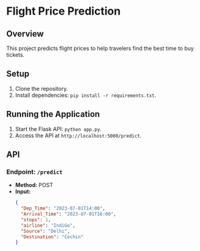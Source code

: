 
# Flight Price Prediction

## Overview
This project predicts flight prices to help travelers find the best time to buy tickets.

## Setup
1. Clone the repository.
2. Install dependencies: `pip install -r requirements.txt`.

## Running the Application
1. Start the Flask API: `python app.py`.
2. Access the API at `http://localhost:5000/predict`.

## API
### Endpoint: `/predict`
- **Method:** POST
- **Input:**
  ```json
  {
    "Dep_Time": "2023-07-01T14:00",
    "Arrival_Time": "2023-07-01T16:00",
    "stops": 1,
    "airline": "IndiGo",
    "Source": "Delhi",
    "Destination": "Cochin"
  }
